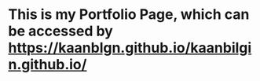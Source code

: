 # This is my Portfolio Page, which can be accessed by https://kaanblgn.github.io/kaanbilgin.github.io/
